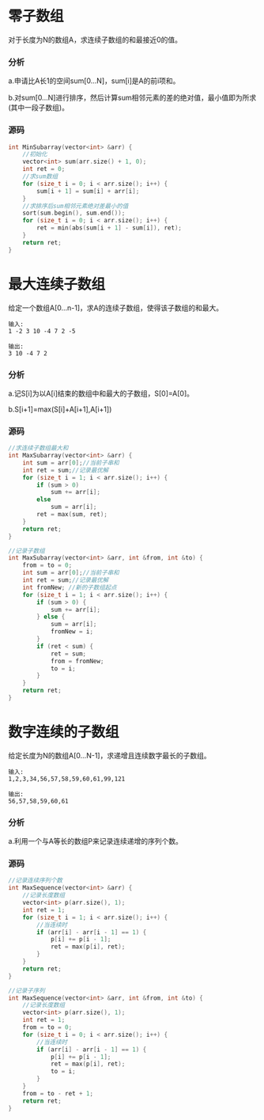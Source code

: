 # 零子数组


对于长度为N的数组A，求连续子数组的和最接近0的值。

### 分析

a.申请比A长1的空间sum[0...N]，sum[i]是A的前i项和。

b.对sum[0...N]进行排序，然后计算sum相邻元素的差的绝对值，最小值即为所求(其中一段子数组)。

### 源码

```cpp
int MinSubarray(vector<int> &arr) {
    //初始化
    vector<int> sum(arr.size() + 1, 0);
    int ret = 0;
    //求sum数组
    for (size_t i = 0; i < arr.size(); i++) {
        sum[i + 1] = sum[i] + arr[i];
    }
    //求排序后sum相邻元素绝对差最小的值
    sort(sum.begin(), sum.end());
    for (size_t i = 0; i < arr.size(); i++) {
        ret = min(abs(sum[i + 1] - sum[i]), ret);
    }
    return ret;
}
```


# 最大连续子数组


给定一个数组A[0...n-1]，求A的连续子数组，使得该子数组的和最大。

```
输入:
1 -2 3 10 -4 7 2 -5
```

```
输出:
3 10 -4 7 2
```

### 分析

a.记S[i]为以A[i]结束的数组中和最大的子数组，S[0]=A[0]。

b.S[i+1]=max(S[i]+A[i+1],A[i+1])

### 源码

```cpp
//求连续子数组最大和
int MaxSubarray(vector<int> &arr) {
    int sum = arr[0];//当前子串和
    int ret = sum;//记录最优解
    for (size_t i = 1; i < arr.size(); i++) {
        if (sum > 0)
            sum += arr[i];
        else
            sum = arr[i];
        ret = max(sum, ret);
    }
    return ret;
}
```

```cpp
//记录子数组
int MaxSubarray(vector<int> &arr, int &from, int &to) {
    from = to = 0;
    int sum = arr[0];//当前子串和
    int ret = sum;//记录最优解
    int fromNew; //新的子数组起点
    for (size_t i = 1; i < arr.size(); i++) {
        if (sum > 0) {
            sum += arr[i];
        } else {
            sum = arr[i];
            fromNew = i;
        }
        if (ret < sum) {
            ret = sum;
            from = fromNew;
            to = i;
        }
    }
    return ret;
}
```

# 数字连续的子数组


给定长度为N的数组A[0...N-1]，求递增且连续数字最长的子数组。

```
输入:
1,2,3,34,56,57,58,59,60,61,99,121
```

```
输出:
56,57,58,59,60,61
```

### 分析

a.利用一个与A等长的数组P来记录连续递增的序列个数。

### 源码

```cpp
//记录连续序列个数
int MaxSequence(vector<int> &arr) {
    //记录长度数组
    vector<int> p(arr.size(), 1);
    int ret = 1;
    for (size_t i = 1; i < arr.size(); i++) {
        //当连续时
        if (arr[i] - arr[i - 1] == 1) {
            p[i] += p[i - 1];
            ret = max(p[i], ret);
        }
    }
    return ret;
}
```

```cpp
//记录子序列
int MaxSequence(vector<int> &arr, int &from, int &to) {
    //记录长度数组
    vector<int> p(arr.size(), 1);
    int ret = 1;
    from = to = 0;
    for (size_t i = 0; i < arr.size(); i++) {
        //当连续时
        if (arr[i] - arr[i - 1] == 1) {
            p[i] += p[i - 1];
            ret = max(p[i], ret);
            to = i;
        }
    }
    from = to - ret + 1;
    return ret;
}
```

